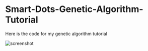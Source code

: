 # Smart-Dots-Genetic-Algorithm-Tutorial
Here is the code for my genetic algorithm tutorial 

![screenshot](https://i.imgur.com/3INdPqa.png)
